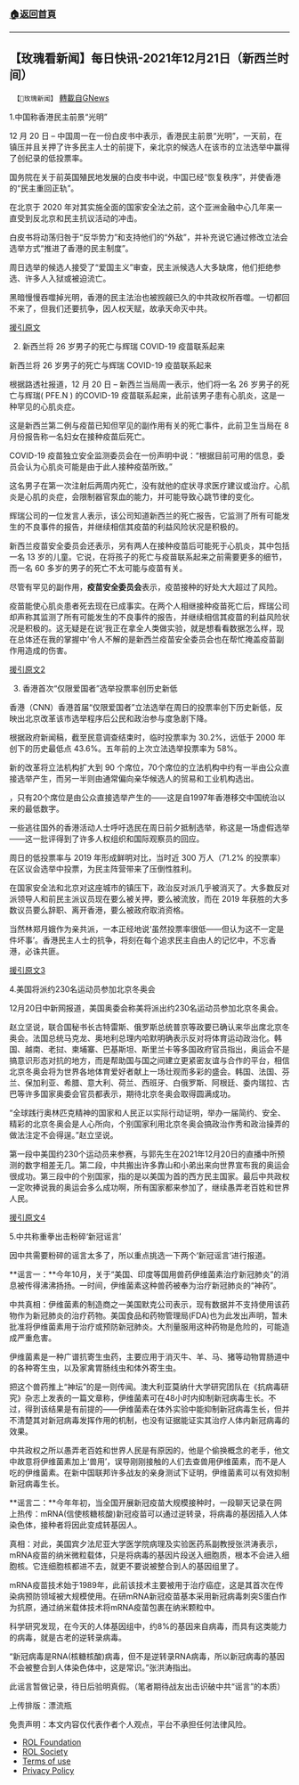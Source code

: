 ###  [:house:返回首頁](https://github.com/ourhimalayas/txt)
---


## 【玫瑰看新闻】每日快讯-2021年12月21日（新西兰时间）
` 【🌹玫瑰新闻】` [轉載自GNews](https://gnews.org/zh-hans/1788473/)

1.中国称香港民主前景“光明”

12 月 20 日 – 中国周一在一份白皮书中表示，香港民主前景“光明”，一天前，在镇压并且关押了许多民主人士的前提下，亲北京的候选人在该市的立法选举中赢得了创纪录的低投票率。

国务院在关于前英国殖民地发展的白皮书中说，中国已经“恢复秩序”，并使香港的“民主重回正轨”。

在北京于 2020 年对其实施全面的国家安全法之前，这个亚洲金融中心几年来一直受到反北京和民主抗议活动的冲击。

白皮书将动荡归咎于“反华势力”和支持他们的“外敌”，并补充说它通过修改立法会选举方式“推进了香港的民主制度”。

周日选举的候选人接受了“爱国主义”审查，民主派候选人大多缺席，他们拒绝参选、许多人入狱或被迫流亡。

黑暗慢慢吞噬掉光明，香港的民主法治也被觊觎已久的中共政权所吞噬。一切都回不来了，但我们还要抗争，因人权天赋，故承天命灭中共。

[援引原文](https://www.reuters.com/world/china/china-says-has-provided-constant-support-democracy-hong-kong-2021-12-20/)

2. 新西兰将 26 岁男子的死亡与辉瑞 COVID-19 疫苗联系起来

新西兰将 26 岁男子的死亡与辉瑞 COVID-19 疫苗联系起来

根据路透社报道，12 月 20 日 – 新西兰当局周一表示，他们将一名 26 岁男子的死亡与辉瑞( PFE.N ) 的COVID-19 疫苗联系起来，此前该男子患有心肌炎，这是一种罕见的心肌炎症。

这是新西兰第二例与疫苗已知但罕见的副作用有关的死亡事件，此前卫生当局在 8 月份报告称一名妇女在接种疫苗后死亡。

COVID-19 疫苗独立安全监测委员会在一份声明中说：“根据目前可用的信息，委员会认为心肌炎可能是由于此人接种疫苗所致。”

这名男子在第一次注射后两周内死亡，没有就他的症状寻求医疗建议或治疗。心肌炎是心肌的炎症，会限制器官泵血的能力，并可能导致心跳节律的变化。

辉瑞公司的一位发言人表示，该公司知道新西兰的死亡报告，它监测了所有可能发生的不良事件的报告，并继续相信其疫苗的利益风险状况是积极的。

新西兰疫苗安全委员会还表示，另有两人在接种疫苗后可能死于心肌炎，其中包括一名 13 岁的儿童。它说，在将孩子的死亡与疫苗联系起来之前需要更多的细节，而一名 60 多岁的男子的死亡不太可能与疫苗有关。

尽管有罕见的副作用，**疫苗安全委员会**表示，疫苗接种的好处大大超过了风险。

疫苗能使心肌炎患者死去现在已成事实。在两个人相继接种疫苗死亡后，辉瑞公司却声称其监测了所有可能发生的不良事件的报告，并继续相信其疫苗的利益风险状况是积极的。这无疑是在说‘我正在拿全人类做实验，就是想看看数据怎么样，现在总体还在我的掌握中’令人不解的是新西兰疫苗安全委员会也在帮忙掩盖疫苗副作用造成的伤害。

[援引原文2](https://www.reuters.com/world/asia-pacific/new-zealand-links-26-year-old-mans-death-pfizer-covid-19-vaccine-2021-12-20/)

3. 香港首次“仅限爱国者”选举投票率创历史新低

香港（CNN）香港首届“仅限爱国者”立法选举在周日的投票率创下历史新低，反映出北京改革该市选举程序后公民和政治参与度急剧下降。

根据政府新闻稿，截至民意调查结束时，临时投票率为 30.2%，远低于 2000 年创下的历史最低点 43.6%。五年前的上次立法选举投票率为 58%。

新的改革将立法机构扩大到 90 个席位，70个席位的立法机构中约有一半由公众直接选举产生，而另一半则由通常偏向亲华候选人的贸易和工业机构选出。

，只有20个席位是由公众直接选举产生的——这是自1997年香港移交中国统治以来的最低数字。

一些逃往国外的香港活动人士呼吁选民在周日前夕抵制选举，称这是一场虚假选举——这一批评得到了许多人权组织和国际观察员的回应。

周日的低投票率与 2019 年形成鲜明对比，当时近 300 万人（71.2% 的投票率）在区议会选举中投票，为民主阵营带来了压倒性胜利。

在国家安全法和北京对这座城市的镇压下，政治反对派几乎被消灭了。大多数反对派领导人和前民主派议员现在要么被关押，要么被流放，而在 2019 年获胜的大多数议员要么辞职、离开香港，要么被政府取消资格。

当然林郑月娥作为亲共派，一本正经地说‘虽然投票率很低——但认为这不一定是件坏事’。香港民主人士的抗争，将刻在每个追求民主自由人的记忆中，不忘香港，必诛共匪。

[援引原文3](https://edition.cnn.com/2021/12/19/asia/hong-kong-election-turnout-intl-hnk/index.html)

4.美国将派约230名运动员参加北京冬奥会

12月20日中新网报道，美国奥委会称美将派出约230名运动员参加北京冬奥会。

赵立坚说，联合国秘书长古特雷斯、俄罗斯总统普京等政要已确认来华出席北京冬奥会。法国总统马克龙、奥地利总理内哈默明确表示反对将体育运动政治化。韩国、越南、老挝、柬埔寨、巴基斯坦、斯里兰卡等多国政府官员指出，奥运会不是搞意识形态对抗的地方，而是帮助国与国之间建立更紧密友谊与合作的平台，相信北京冬奥会将为世界各地体育爱好者献上一场壮观而多彩的盛会。韩国、法国、芬兰、保加利亚、希腊、意大利、荷兰、西班牙、白俄罗斯、阿根廷、委内瑞拉、古巴等许多国家奥委会官员都表示，期待北京冬奥会取得圆满成功。

“全球践行奥林匹克精神的国家和人民正以实际行动证明，举办一届简约、安全、精彩的北京冬奥会是人心所向，个别国家利用北京冬奥会搞政治作秀和政治操弄的做法注定不会得逞。”赵立坚说。

第一段中美国约230个运动员来参赛，与郭先生在2021年12月20日的直播中所预测的数字相差无几。第二段，中共搬出许多靠山和小弟出来向世界宣布我的奥运会很成功。第三段中的个别国家，指的是以美国为首的西方民主国家。最后中共政权一定吹捧说我的奥运会多么成功啊，所有国家都来参加了，继续愚弄老百姓和世界人民。

[援引原文4](https://news.cctv.com/2021/12/20/ARTIVUG3FInVu1C1PdTexh5E211220.shtml?spm=C94212.PBZrLs0D62ld.EKoevbmLqVHC.138)

5.中共称重拳出击粉碎‘新冠谣言’

因中共需要粉碎的谣言太多了，所以重点挑选一下两个‘新冠谣言’进行报道。

**谣言一：**今年10月，关于“美国、印度等国用兽药伊维菌素治疗新冠肺炎”的消息被传得沸沸扬扬。一时间，伊维菌素这种兽药被奉为治疗新冠肺炎的“神药”。

中共真相：伊维菌素的制造商之一美国默克公司表示，现有数据并不支持使用该药物作为新冠肺炎的治疗药物。美国食品和药物管理局(FDA)也为此发出声明，暂未批准将伊维菌素用于治疗或预防新冠肺炎。大剂量服用这种药物是危险的，可能造成严重危害。

伊维菌素是一种广谱抗寄生虫药，主要应用于消灭牛、羊、马、猪等动物胃肠道中的各种寄生虫，以及家禽胃肠线虫和体外寄生虫。

把这个兽药推上“神坛”的是一则传闻。澳大利亚莫纳什大学研究团队在《抗病毒研究》杂志上发表的一篇文章称，伊维菌素可在48小时内抑制新冠病毒生长。不过，得到该结果是有前提的——伊维菌素在体外实验中能抑制新冠病毒生长，但并不清楚其对新冠病毒发挥作用的机制，也没有证据能证实其治疗人体内新冠病毒的效果。

中共政权之所以愚弄老百姓和世界人民是有原因的，他是个偷换概念的老手，他文中故意将伊维菌素加上‘兽用’，误导刚刚接触的人们去查兽用伊维菌素，而不是人吃的伊维菌素。在新中国联邦许多战友的亲身测试下证明，伊维菌素可以有效抑制新冠病毒生长。

**谣言二：**今年年初，当全国开展新冠疫苗大规模接种时，一段聊天记录在网上热传：mRNA(信使核糖核酸)新冠疫苗可以通过逆转录，将病毒的基因插入人体染色体，接种者将因此变成转基因人。

真相：对此，美国宾夕法尼亚大学医学院病理及实验医药系副教授张洪涛表示，mRNA疫苗的纳米微粒载体，只是将病毒的基因片段送入细胞质，根本不会进入细胞核。它连细胞核都进不去，就更不要说被整合到人的基因组里了。

mRNA疫苗技术始于1989年，此前该技术主要被用于治疗癌症，这是其首次在传染病预防领域被大规模使用。在研mRNA新冠疫苗基本采用新冠病毒刺突S蛋白作为抗原，通过纳米载体技术将mRNA疫苗包裹在纳米颗粒中。

科学研究发现，在今天的人体基因组中，约8%的基因来自病毒，而具有这类能力的病毒，就是古老的逆转录病毒。

“新冠病毒是RNA(核糖核酸)病毒，但不是逆转录RNA病毒，所以新冠病毒的基因不会被整合到人体染色体中，这是常识。”张洪涛指出。

此谣言暂做记录，待日后验明真假。（笔者期待战友出击识破中共“谣言”的本质）



上传排版：漂流瓶

 

免责声明：本文内容仅代表作者个人观点，平台不承担任何法律风险。

- [ROL Foundation](https://rolfoundation.org/)
- [ROL Society](https://rolsociety.org/)
- [Terms of use](https://gnews.org/terms-of-use-3/)
- [Privacy Policy](https://gnews.org/privacy-policy/)
